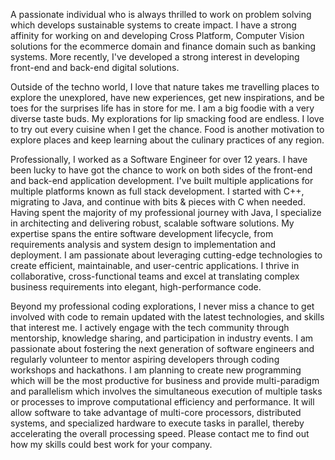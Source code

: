 A passionate individual who is always thrilled to work on problem solving which develops sustainable systems to create impact. I have a strong affinity for working on and developing Cross Platform, Computer Vision solutions for the ecommerce domain and finance domain such as banking systems. More recently, I've developed a strong interest in developing front-end and back-end digital solutions.

Outside of the techno world, I love that nature takes me travelling places to explore the unexplored, have new experiences, get new inspirations, and be toes for the surprises life has in store for me.
I am a big foodie with a very diverse taste buds. My explorations for lip smacking food are endless. I love to try out every cuisine when I get the chance. Food is another motivation to explore places and keep learning about the culinary practices of any region.

Professionally, I worked as a Software Engineer for over 12 years. I have been lucky to have got the chance to work on both sides of the front-end and back-end application development. I've built multiple applications for multiple platforms known as full stack development. I started with C++, migrating to Java, and continue with bits & pieces with C when needed. Having spent the majority of my professional journey with Java, I specialize in architecting and delivering robust, scalable software solutions. My expertise spans the entire software development lifecycle, from requirements analysis and system design to implementation and deployment. I am passionate about leveraging cutting-edge technologies to create efficient, maintainable, and user-centric applications. I thrive in collaborative, cross-functional teams and excel at translating complex business requirements into elegant, high-performance code.

Beyond my professional coding explorations, I never miss a chance to get involved with code to remain updated with the latest technologies, and skills that interest me. I actively engage with the tech community through mentorship, knowledge sharing, and participation in industry events. I am passionate about fostering the next generation of software engineers and regularly volunteer to mentor aspiring developers through coding workshops and hackathons. I am planning to create new programming which will be the most productive for business and provide multi-paradigm and parallelism which involves the simultaneous execution of multiple tasks or processes to improve computational efficiency and performance. It will allow software to take advantage of multi-core processors, distributed systems, and specialized hardware to execute tasks in parallel, thereby accelerating the overall processing speed. Please contact me to find out how my skills could best work for your company.
